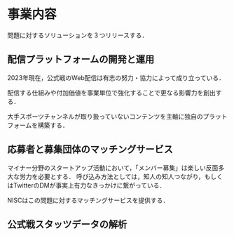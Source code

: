 # 事業内容

問題に対するソリューションを３つリリースする．

## 配信プラットフォームの開発と運用

2023年現在，公式戦のWeb配信は有志の努力・協力によって成り立っている．

配信する仕組みや付加価値を事業単位で強化することで更なる影響力を創出する．

大手スポーツチャンネルが取り扱っていないコンテンツを主軸に独自のプラットフォームを構築する．

## 応募者と募集団体のマッチングサービス

マイナー分野のスタートアップ活動において，「メンバー募集」は楽しい反面多大な労力を必要とする．
呼び込み方法としては，知人の知人つながり，もしくはTwitterのDMが事実上有力なきっかけに繋がっている．

NISCはこの問題に対するマッチングサービスを提供する．

## 公式戦スタッツデータの解析

